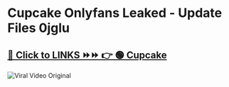 
 # Cupcake Onlyfans Leaked - Update Files 0jglu

## <h2><a href="https://clipsfans.com/Cupcake&ref=git">🔗 Click to LINKS ⏩⏩ 👉 🟢 Cupcake </a></h2>

<a href="https://clipsfans.com/Cupcake&ref=git" rel="nofollow" data-target="animated-image.originalLink"><img src="https://i.ibb.co.com/xMMVF88/686577567.gif" alt="Viral Video Original" style="max-width: 100%; display: inline-block;" data-target="animated-image.originalImage"></a>

